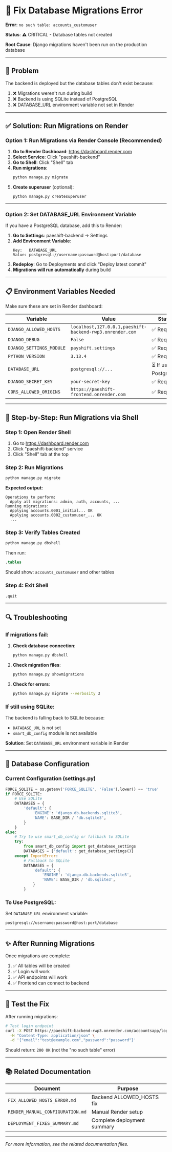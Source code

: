 # 🔧 Fix Database Migrations Error

**Error**: `no such table: accounts_customuser`

**Status**: ⚠️ CRITICAL - Database tables not created

**Root Cause**: Django migrations haven't been run on the production database

---

## 🎯 Problem

The backend is deployed but the database tables don't exist because:

1. ❌ Migrations weren't run during build
2. ❌ Backend is using SQLite instead of PostgreSQL
3. ❌ DATABASE_URL environment variable not set in Render

---

## ✅ Solution: Run Migrations on Render

### **Option 1: Run Migrations via Render Console (Recommended)**

1. **Go to Render Dashboard**: https://dashboard.render.com
2. **Select Service**: Click "paeshift-backend"
3. **Go to Shell**: Click "Shell" tab
4. **Run migrations**:
   ```bash
   python manage.py migrate
   ```
5. **Create superuser** (optional):
   ```bash
   python manage.py createsuperuser
   ```

---

### **Option 2: Set DATABASE_URL Environment Variable**

If you have a PostgreSQL database, add this to Render:

1. **Go to Settings**: paeshift-backend → Settings
2. **Add Environment Variable**:
   ```
   Key:   DATABASE_URL
   Value: postgresql://username:password@host:port/database
   ```
3. **Redeploy**: Go to Deployments and click "Deploy latest commit"
4. **Migrations will run automatically** during build

---

## 📋 Environment Variables Needed

Make sure these are set in Render dashboard:

| Variable | Value | Status |
|----------|-------|--------|
| `DJANGO_ALLOWED_HOSTS` | `localhost,127.0.0.1,paeshift-backend-rwp3.onrender.com` | ✅ Required |
| `DJANGO_DEBUG` | `False` | ✅ Required |
| `DJANGO_SETTINGS_MODULE` | `payshift.settings` | ✅ Required |
| `PYTHON_VERSION` | `3.13.4` | ✅ Required |
| `DATABASE_URL` | `postgresql://...` | ⏳ If using PostgreSQL |
| `DJANGO_SECRET_KEY` | `your-secret-key` | ✅ Required |
| `CORS_ALLOWED_ORIGINS` | `https://paeshift-frontend.onrender.com` | ✅ Required |

---

## 🚀 Step-by-Step: Run Migrations via Shell

### **Step 1: Open Render Shell**

1. Go to https://dashboard.render.com
2. Click "paeshift-backend" service
3. Click "Shell" tab at the top

### **Step 2: Run Migrations**

```bash
python manage.py migrate
```

**Expected output:**
```
Operations to perform:
  Apply all migrations: admin, auth, accounts, ...
Running migrations:
  Applying accounts.0001_initial... OK
  Applying accounts.0002_customuser_... OK
  ...
```

### **Step 3: Verify Tables Created**

```bash
python manage.py dbshell
```

Then run:
```sql
.tables
```

Should show: `accounts_customuser` and other tables

### **Step 4: Exit Shell**

```bash
.quit
```

---

## 🔍 Troubleshooting

### **If migrations fail:**

1. **Check database connection**:
   ```bash
   python manage.py dbshell
   ```

2. **Check migration files**:
   ```bash
   python manage.py showmigrations
   ```

3. **Check for errors**:
   ```bash
   python manage.py migrate --verbosity 3
   ```

### **If still using SQLite:**

The backend is falling back to SQLite because:
- `DATABASE_URL` is not set
- `smart_db_config` module is not available

**Solution**: Set `DATABASE_URL` environment variable in Render

---

## 📝 Database Configuration

### **Current Configuration** (settings.py)

```python
FORCE_SQLITE = os.getenv('FORCE_SQLITE', 'False').lower() == 'true'
if FORCE_SQLITE:
    # Use SQLite
    DATABASES = {
        'default': {
            'ENGINE': 'django.db.backends.sqlite3',
            'NAME': BASE_DIR / 'db.sqlite3',
        }
    }
else:
    # Try to use smart_db_config or fallback to SQLite
    try:
        from smart_db_config import get_database_settings
        DATABASES = {'default': get_database_settings()}
    except ImportError:
        # Fallback to SQLite
        DATABASES = {
            'default': {
                'ENGINE': 'django.db.backends.sqlite3',
                'NAME': BASE_DIR / 'db.sqlite3',
            }
        }
```

### **To Use PostgreSQL:**

Set `DATABASE_URL` environment variable:
```
postgresql://username:password@host:port/database
```

---

## ✨ After Running Migrations

Once migrations are complete:

1. ✅ All tables will be created
2. ✅ Login will work
3. ✅ API endpoints will work
4. ✅ Frontend can connect to backend

---

## 🧪 Test the Fix

After running migrations:

```bash
# Test login endpoint
curl -X POST https://paeshift-backend-rwp3.onrender.com/accountsapp/login-simple \
  -H "Content-Type: application/json" \
  -d '{"email":"test@example.com","password":"password"}'
```

Should return: `200 OK` (not the "no such table" error)

---

## 📚 Related Documentation

| Document | Purpose |
|----------|---------|
| `FIX_ALLOWED_HOSTS_ERROR.md` | Backend ALLOWED_HOSTS fix |
| `RENDER_MANUAL_CONFIGURATION.md` | Manual Render setup |
| `DEPLOYMENT_FIXES_SUMMARY.md` | Complete deployment summary |

---

*For more information, see the related documentation files.*


